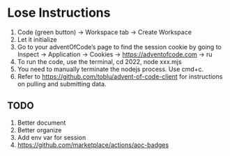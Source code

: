 # Lose Instructions

1. Code (green button) -> Workspace tab -> Create Workspace
2. Let it initialize
3. Go to your adventOfCode’s page to find the session cookie by going to Inspect -> Application -> Cookies -> https://adventofcode.com -> ru
4. To run the code, use the terminal, cd 2022, node xxx.mjs
5. You need to manually terminate the nodejs process. Use cmd+c.
6. Refer to https://github.com/toblu/advent-of-code-client for instructions on pulling and submitting data.

## TODO

1. Better document
2. Better organize
3. Add env var for session
4. https://github.com/marketplace/actions/aoc-badges
